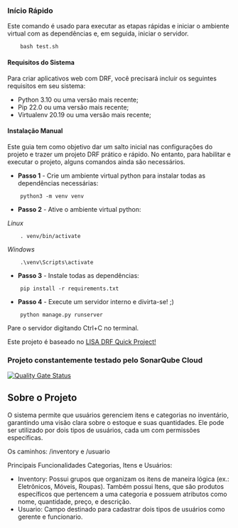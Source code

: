 ### Início Rápido

Este comando é usado para executar as etapas rápidas e iniciar o ambiente virtual com as dependências e, em seguida, iniciar o servidor.

~~~
    bash test.sh
~~~

#### Requisitos do Sistema

Para criar aplicativos web com DRF, você precisará incluir os seguintes requisitos em seu sistema:

- Python 3.10 ou uma versão mais recente;
- Pip 22.0 ou uma versão mais recente;
- Virtualenv 20.19 ou uma versão mais recente;

#### Instalação Manual

Este guia tem como objetivo dar um salto inicial nas configurações do projeto e trazer um projeto DRF prático e rápido. No entanto, para habilitar e executar o projeto, alguns comandos ainda são necessários.

- **Passo 1** - Crie um ambiente virtual python para instalar todas as dependências necessárias:
~~~
    python3 -m venv venv
~~~

- **Passo 2** - Ative o ambiente virtual python:
 
_Linux_
~~~
    . venv/bin/activate
~~~
_Windows_
~~~
    .\venv\Scripts\activate
~~~

- **Passo 3** - Instale todas as dependências:
~~~
    pip install -r requirements.txt
~~~

- **Passo 4** - Execute um servidor interno e divirta-se! ;)
~~~
    python manage.py runserver
~~~

Pare o servidor digitando Ctrl+C no terminal.

Este projeto é baseado no [LISA DRF Quick Project!](<https://github.com/lisa-ufersa/django-quickproject>)

### Projeto constantemente testado pelo SonarQube Cloud

[![Quality Gate Status](https://sonarcloud.io/api/project_badges/measure?project=DanielLinsAndrade_Gerenciamento-de-inventario&metric=alert_status)](https://sonarcloud.io/summary/new_code?id=DanielLinsAndrade_Gerenciamento-de-inventario)

## Sobre o Projeto

O sistema permite que usuários gerenciem itens e categorias no inventário, garantindo uma visão clara sobre o estoque e suas quantidades. Ele pode ser utilizado por dois tipos de usuários, cada um com permissões específicas.

Os caminhos: /inventory e /usuario

Principais Funcionalidades
Categorias, Itens e Usuários:

- Inventory: Possui grupos que organizam os itens de maneira lógica (ex.: Eletrônicos, Móveis, Roupas). Também possui Itens, que são produtos específicos que pertencem a uma categoria e possuem atributos como nome, quantidade, preço, e descrição.
- Usuario: Campo destinado para cadastrar dois tipos de usuários como gerente e funcionario.
